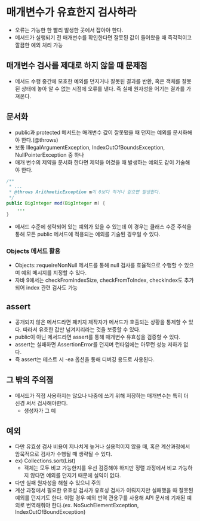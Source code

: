 # 매개변수가 유효한지 검사하라

- 오류는 가능한 한 빨리 발생한 곳에서 잡아야 한다.
- 메서드가 실행되기 전 매개변수를 확인한다면 잘못된 값이 들어왔을 때 즉각적이고 깔끔한 예외 처리 가능

## 매개변수 검사를 제대로 하지 않을 때 문제점

- 메서드 수행 중간에 모호한 예외를 던지거나 잘못된 결과를 반환, 혹은 객체를 잘못된 상태에 놓아 알 수 없는 시점에 오류를 낸다. 즉 실패 원자성을 어기는 결과를 가져온다.

## 문서화

- public과 protected 메서드는 매개변수 값이 잘못됐을 때 던지는 예외를 문서화해야 한다.(@throws)
- 보통 IllegalArgumentException, IndexOutOfBoundsException, NullPointerException 중 하나
- 매개 변수의 제약을 문서화 한다면 제약을 어겼을 때 발생하는 예외도 같이 기술해야 한다.

```java
/**
 * ...
 * @throws ArithmeticException m이 0보다 작거나 같으면 발생한다.
 */
public BigInteger mod(BigInteger m) {
    ...
}
```

- 메서드 수준에 생략되어 있는 예외가 있을 수 있는데 이 경우는 클래스 수준 주석을 통해 모든 public 메서드에 적용되는 예외를 기술된 경우일 수 있다.

### Objects 메서드 활용

- Objects::requeireNonNull 메서드를 통해 null 검사를 효율적으로 수행할 수 있으며 예외 메시지를 지정할 수 있다.
- 자바 9에서는 checkFromIndexSize, checkFromToIndex, checkIndex도 추가되어 index 관련 검사도 가능

## assert

- 공개되지 않은 메서드라면 패키지 제작자가 메서드가 호출되는 상황을 통제할 수 있다. 따라서 유효한 값만 넘겨지리라는 것을 보증할 수 있다.
- public이 아닌 메서드라면 assert를 통해 매개변수 유효성을 검증할 수 있다.
- assert는 실패하면 AssertionError를 던지며 런타임에는 아무런 성능 저하가 없다.
- 즉 assert는 테스트 시 -ea 옵션을 통해 디버깅 용도로 사용된다.

## 그 밖의 주의점

- 메서드가 직접 사용하지는 않으나 나중에 쓰기 위해 저장하는 매개변수는 특히 더 신경 써서 검사해야한다.
    - 생성자가 그 예

## 예외

- 다만 유효성 검사 비용이 지나치게 높거나 실용적이지 않을 때, 혹은 계산과정에서 암묵적으로 검사가 수행될 때 생략될 수 있다.
- ex) Collections.sort(List)
    - 객체는 모두 비교 가능한지를 우선 검증해야 하지만 정렬 과정에서 비교 가능하지 않다면 예외를 던지기 때문에 실익이 없다.
- 다만 실패 원자성을 해칠 수 있으니 주의
- 계산 과정에서 필요한 유효성 검사가 유효성 검사가 이뤄지지만 실패했을 때 잘못된 예외를 던지기도 한다. 이럴 경우 예외 번역 관용구를 사용해 API 문서에 기재된 예외로 번역해줘야 한다.(ex. NoSuchElementException, IndexOutOfBoundException)
